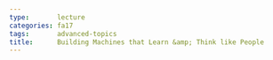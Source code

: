 ```yaml
---
type:       lecture
categories: fa17
tags:       advanced-topics
title:      Building Machines that Learn &amp; Think like People
---
```

